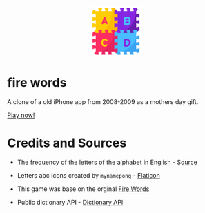 <p align="center">
  <img src="public/logo192.png" alt="angular-logo" width="120px" height="120px"/>
</p>

# fire words
A clone of a old iPhone app from 2008-2009 as a mothers day gift. 

[Play now!](fire-words-e41fa.web.app/)

# Credits and Sources
- The frequency of the letters of the alphabet in English - [Source](https://www3.nd.edu/~busiforc/handouts/cryptography/letterfrequencies.html)

- Letters abc icons created by `mynamepong` -  [Flaticon](https://www.flaticon.com/free-icons/letters-abc)
- This game was base on the orginal [Fire Words](https://www.macworld.com/article/196032/firewords.html)
- Public dictionary API - [Dictionary API](https://dictionaryapi.dev/)
